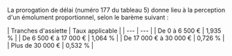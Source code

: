 La prorogation de délai (numéro 177 du tableau 5) donne lieu à la perception d'un émolument proportionnel, selon le barème suivant :


  

  

  



| 
Tranches d'assiette | 
Taux applicable |
| --- | --- |
| 
De 0 à 6 500 € | 
1,935 % |
| 
De 6 500 € à 17 000 € | 
1,064 % |
| 
De 17 000 € à 30 000 € | 
0,726 % |
| 
Plus de 30 000 € | 
0,532 % |

